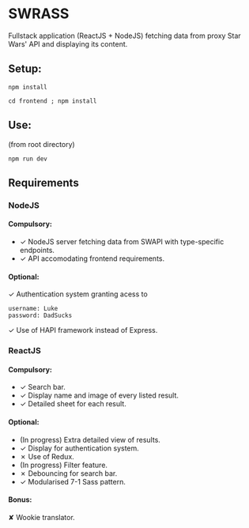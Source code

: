 # SWRASS
Fullstack application (ReactJS + NodeJS) fetching data from proxy Star Wars' API and displaying its content.

## Setup:

```
npm install

cd frontend ; npm install
```

## Use:

(from root directory)
```
npm run dev
```

## Requirements

### NodeJS

#### Compulsory:

- ✓ NodeJS server fetching data from SWAPI with type-specific endpoints.
- ✓ API accomodating frontend requirements.

#### Optional:

✓ Authentication system granting acess to 
```
username: Luke
password: DadSucks
```

✓ Use of HAPI framework instead of Express.

### ReactJS

#### Compulsory:

- ✓ Search bar.
- ✓ Display name and image of every listed result.
- ✓ Detailed sheet for each result.

#### Optional:

- (In progress) Extra detailed view of results.
- ✓ Display for authentication system.
- ✗ Use of Redux.
- (In progress) Filter feature.
- ✗ Debouncing for search bar.
- ✓ Modularised 7-1 Sass pattern.


#### Bonus:

✘ Wookie translator.

